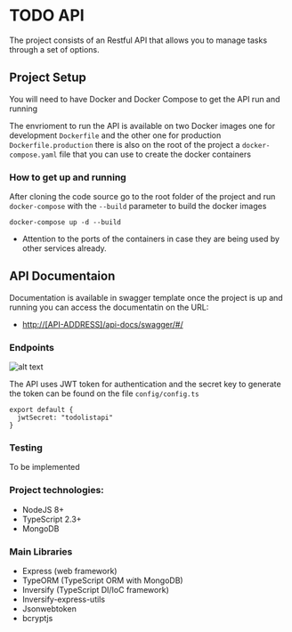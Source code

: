 # TODO API

The project consists of an Restful API that allows you to manage tasks through a set of options.

## Project Setup

You will need to have Docker and Docker Compose to get the API run and running

The envrioment to run the API is available on two Docker images one for development `Dockerfile` and the other one for production `Dockerfile.production` there is also on the root of the project a `docker-compose.yaml` file that you can use to create the docker containers

### How to get up and running

After cloning the code source go to the root folder of the project and run `docker-compose` with the `--build` parameter to build the docker images

```docker-compose up -d --build```

* Attention to the ports of the containers in case they are being used by other services already.

## API Documentaion

Documentation is available in swagger template once the project is up and running you can access the documentatin on the URL:

* [http://[API-ADDRESS]/api-docs/swagger/#/](http://[API-ADDRESS]/api-docs/swagger/#/)

### Endpoints

![alt text][logo]

[logo]: https://github.com//jjaferson/todo-api/blob/master/api-endpoints.png?raw=true  "Endpoins"

The API uses JWT token for authentication and the secret key to generate the token can be found on the file `config/config.ts`

```
export default {
  jwtSecret: "todolistapi"
}
```

### Testing

To be implemented

### Project technologies:

  * NodeJS 8+
  * TypeScript 2.3+
  * MongoDB

### Main Libraries
  * Express (web framework)
  * TypeORM (TypeScript ORM with MongoDB)
  * Inversify (TypeScript DI/IoC framework)
  * Inversify-express-utils
  * Jsonwebtoken
  * bcryptjs


